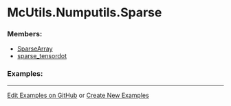 # <a id="McUtils.Numputils.Sparse">McUtils.Numputils.Sparse</a>
    


### Members:

  - [SparseArray](Sparse/SparseArray.md)
  - [sparse_tensordot](Sparse/sparse_tensordot.md)

### Examples:



___

[Edit Examples on GitHub](https://github.com/McCoyGroup/References/edit/gh-pages/Documentation/examples/McUtils/Numputils/Sparse.md) or 
[Create New Examples](https://github.com/McCoyGroup/References/new/gh-pages/?filename=Documentation/examples/McUtils/Numputils/Sparse.md)
